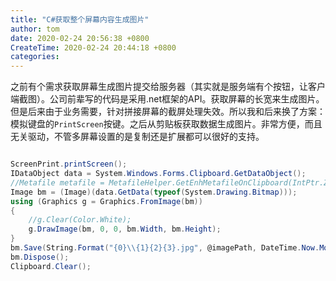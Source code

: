 ```yaml
---
title: "C#获取整个屏幕内容生成图片"
author: tom
date: 2020-02-24 20:56:38 +0800
CreateTime: 2020-02-24 20:44:18 +0800
categories: 
---
```

之前有个需求获取屏幕生成图片提交给服务器（其实就是服务端有个按钮，让客户端截图）。公司前辈写的代码是采用.net框架的API。获取屏幕的长宽来生成图片。但是后来由于业务需要，针对拼接屏幕的截屏处理失效。所以我和后来换了方案：  
模拟键盘的<code>PrintScreen</code>按键。之后从剪贴板获取数据生成图片。非常方便，而且无关驱动，不管多屏幕设置的是复制还是扩展都可以很好的支持。
```csharp

ScreenPrint.printScreen();
IDataObject data = System.Windows.Forms.Clipboard.GetDataObject();
//Metafile metafile = MetafileHelper.GetEnhMetafileOnClipboard(IntPtr.Zero); //从粘贴板获取数据
Image bm = (Image)(data.GetData(typeof(System.Drawing.Bitmap)));
using (Graphics g = Graphics.FromImage(bm))
{
    //g.Clear(Color.White);
    g.DrawImage(bm, 0, 0, bm.Width, bm.Height);
}
bm.Save(String.Format("{0}\\{1}{2}{3}.jpg", @imagePath, DateTime.Now.Month.ToString(), DateTime.Now.Day.ToString(), DateTime.Now.Hour.ToString()), System.Drawing.Imaging.ImageFormat.Jpeg);
bm.Dispose();
Clipboard.Clear();	
```